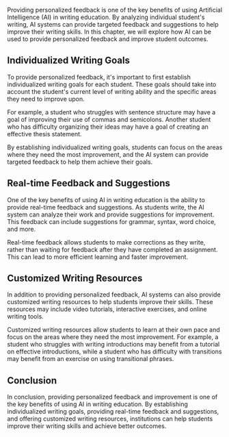 

Providing personalized feedback is one of the key benefits of using Artificial Intelligence (AI) in writing education. By analyzing individual student's writing, AI systems can provide targeted feedback and suggestions to help improve their writing skills. In this chapter, we will explore how AI can be used to provide personalized feedback and improve student outcomes.

Individualized Writing Goals
----------------------------

To provide personalized feedback, it's important to first establish individualized writing goals for each student. These goals should take into account the student's current level of writing ability and the specific areas they need to improve upon.

For example, a student who struggles with sentence structure may have a goal of improving their use of commas and semicolons. Another student who has difficulty organizing their ideas may have a goal of creating an effective thesis statement.

By establishing individualized writing goals, students can focus on the areas where they need the most improvement, and the AI system can provide targeted feedback to help them achieve their goals.

Real-time Feedback and Suggestions
----------------------------------

One of the key benefits of using AI in writing education is the ability to provide real-time feedback and suggestions. As students write, the AI system can analyze their work and provide suggestions for improvement. This feedback can include suggestions for grammar, syntax, word choice, and more.

Real-time feedback allows students to make corrections as they write, rather than waiting for feedback after they have completed an assignment. This can lead to more efficient learning and faster improvement.

Customized Writing Resources
----------------------------

In addition to providing personalized feedback, AI systems can also provide customized writing resources to help students improve their skills. These resources may include video tutorials, interactive exercises, and online writing tools.

Customized writing resources allow students to learn at their own pace and focus on the areas where they need the most improvement. For example, a student who struggles with writing introductions may benefit from a tutorial on effective introductions, while a student who has difficulty with transitions may benefit from an exercise on using transitional phrases.

Conclusion
----------

In conclusion, providing personalized feedback and improvement is one of the key benefits of using AI in writing education. By establishing individualized writing goals, providing real-time feedback and suggestions, and offering customized writing resources, institutions can help students improve their writing skills and achieve better outcomes.

